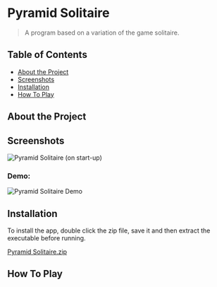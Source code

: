 # Pyramid Solitaire
> A program based on a variation of the game solitaire.

<!-- TABLE OF CONTENTS -->
## Table of Contents
* [About the Project](#about-the-project)
* [Screenshots](#screenshots)
* [Installation](#installation)
* [How To Play](#how-to-play)


<!-- ABOUT THE PROJECT -->
## About the Project


<!-- Screenshots -->
## Screenshots
![Pyramid Solitaire (on start-up)](https://user-images.githubusercontent.com/44094740/98413813-33105100-2072-11eb-852a-1222e945d6ea.png)

### Demo:
![Pyramid Solitaire Demo](https://user-images.githubusercontent.com/44094740/98415431-3527df00-2075-11eb-8c31-31d25e96e5c7.gif)


<!-- How to install the program -->
## Installation
To install the app, double click the zip file, save it and then extract the executable before running.

[Pyramid Solitaire.zip](https://github.com/Jamnic98/pyramid-solitaire/files/5503443/Pyramid.Solitaire.zip)


<!-- USAGE EXAMPLES -->
## How To Play
